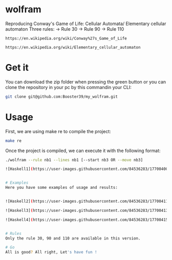 # wolfram
Reproducing Conway's Game of Life: Cellular Automata/ Elementary cellular automaton
Three rules: -> Rule 30  -> Rule 90  -> Rule 110

```link
https://en.wikipedia.org/wiki/Conway%27s_Game_of_Life
```

```link
https://en.wikipedia.org/wiki/Elementary_cellular_automaton
```

# Get it
You can download the zip folder when pressing the green button or you can clone the repository in your pc by this commandin your CLI:

```bash
git clone git@github.com:Booster39/my_wolfram.git
```

# Usage
First, we are using make re to compile the project:

```bash
make re
```

Once the project is compiled, we can execute it with the following format:

```bash
./wolfram --rule nb1 --lines nb1 [--start nb3 OR --move nb3]

![Haskell1](https://user-images.githubusercontent.com/84536283/177004005-e2d418d4-c763-469b-9905-302a06101d2c.png)


# Examples
Here you have some examples of usage and results:


![Haskell2](https://user-images.githubusercontent.com/84536283/177004116-7046d80d-2b00-470e-9728-914819938424.png)

![Haskell3](https://user-images.githubusercontent.com/84536283/177004132-3e51125a-ada5-45b1-9edf-9d38b5eec9b9.png)

![Haskell4](https://user-images.githubusercontent.com/84536283/177004154-93c3b317-d457-49ed-ba6f-dffbf5034111.png)


# Rules
Only the rule 30, 90 and 110 are available in this version.

# Go
All is good? All right, Let's have fun !


